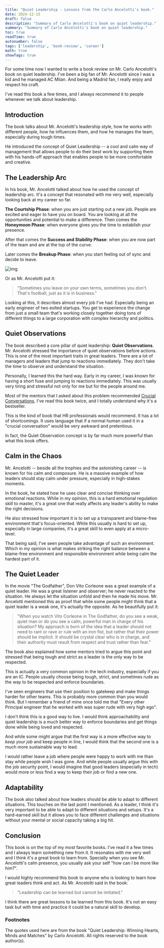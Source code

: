 ```yaml
---
title: "Quiet Leadership - Lessons from the Carlo Ancelotti's book."
date: 2024-12-15
draft: false
description: "Summary of Carlo Ancelotti's book on quiet leadership."
summary: "Summary of Carlo Ancelotti's book on quiet leadership."
toc: true
readTime: true
autonumber: false
tags: ['leadership', 'book-review', 'career']
math: true
showTags: true
---
```


For some time now I wanted to write a book review on Mr. Carlo Ancelotti's book on quiet leadership. I've been a big fan of Mr. Ancelotti since I was a kid and he managed AC Milan. And being a Madrid fan, I really enjoy and respect his craft.

I've read this book a few times, and I always recommend it to people whenever we talk about leadership.

## Introduction

The book talks about Mr. Ancelotti's leadership style, how he works with different people, how he influences them, and how he manages the team, especially during tough times. 

He introduced the concept of Quiet Leadership -- a cool and calm way of management that allows people to do their best work by supporting them with his hands-off approach that enables people to be more comfortable and creative.

## The Leadership Arc

In his book, Mr. Ancelotti talked about how he used the concept of leadership arc. It's a concept that resonated with me very well, especially looking back at my career so far. 

**The Courtship Phase**: when you are just starting out a new job. People are excited and eager to have you on board. You are looking at all the opportunities and potential to make a difference. 
Then comes the **Honeymoon Phase**: when everyone gives you the time to establish your presence. 

After that comes the **Success and Stability Phase**: when you are now part of the team and are at the top of the curve. 

Later comes the **Breakup Phase**: when you start feeling out of sync and decide to leave. 

![img](https://github.com/user-attachments/assets/75433218-e02d-4fdd-a311-2568e76839c9)


Or as Mr. Ancelotti put it: 
> "Sometimes you leave on your own terms, sometimes you don't. That's football, just as it is in business."

Looking at this, it describes almost every job I've had. Especially being an early engineer of two exited startups. You get to experience the change from just a small team that's working closely together doing tons of different things to a large corporation with complex hierarchy and politics.

## Quiet Observations

The book described a core pillar of quiet leadership: **Quiet Observations**. Mr. Ancelotti stressed the importance of quiet observations before actions. This is one of the most important traits in great leaders. There are a lot of managers and leaders that jump to reactions immediately. They don't take the time to observe and understand the situation. 

Personally, I learned this the hard way. Early in my career, I was known for having a short fuse and jumping to reactions immediately. This was usually very tiring and stressful not only for me but for the people around me. 

Most of the mentors that I asked about this problem recommended [Crucial Conversations](https://www.goodreads.com/book/show/15014.Crucial_Conversations). I've read this book twice, and I totally understand why it's a bestseller.

This is the kind of book that HR professionals would recommend. It has a lot of shortcomings. It uses language that if a normal human used it in a "crucial conversation" would be very awkward and pretentious. 

In fact, the Quiet Observation concept is by far much more powerful than what this book offers.

## Calm in the Chaos

Mr. Ancelotti -- beside all the trophies and the astonishing career -- is known for his calm and composure. He is a massive example of how leaders should stay calm under pressure, especially in high-stakes moments.

In the book, he stated how he uses clear and concise thinking over emotional reactions. While in my opinion, this is a hard emotional regulation skill to master, it's a great one that really affects any leader's ability to make the right decisions.

He also stressed how important it is to set up a transparent and blame-free environment that's focus-oriented. While this usually is hard to set up, especially in large companies, it's a great skill to even apply at a micro-level. 

That being said, I've seen people take advantage of such an environment. Which in my opinion is what makes striking the right balance between a blame-free environment and responsible environment while being calm the hardest part of it.

## The Quiet Leader

In the movie "The Godfather", Don Vito Corleone was a great example of a quiet leader. He was a great listener and observer; he never reacted to the situation. He always let the situation unfold and then he made his move. Mr. Ancelotti mentioned this as proof that while some people might think that a quiet leader is a weak one, it's actually the opposite. As he beautifully put it:

> "When you watch Vito Corleone in The Godfather, do you see a weak, quiet man or do you see a calm, powerful man in charge of his situation?
My approach is born of the idea that a leader should not need to rant or rave or rule with an iron fist, but rather that their power should be implicit. It should be crystal clear who is in charge, and their authority must result from respect and trust rather than fear."

The book also explained how some mentors tried to argue this point and stressed that being tough and strict as a leader is the only way to be respected. 

This is actually a very common opinion in the tech industry, especially if you are an IC. People usually choose being tough, strict, and sometimes rude as the way to be respected and enforce boundaries.

I've seen engineers that use their position to gatekeep and make things harder for other teams. This is probably more common than you would think. But I remember a friend of mine once told me that "Every other Principal engineer that he worked with was super rude with very high ego". 

I don't think this is a good way to live. I would think approachability and quiet leadership is a much better way to enforce boundaries and get things done while being loved and respected. 

And while some might argue that the first way is a more effective way to *keep your job* and keep people in line, I would think that the second one is a much more sustainable way to lead. 

I would rather leave a job where people were happy to work with me than stay while people wish I was gone. And while people usually argue this with the job security point, I would imagine that good leaders (especially in tech) would more or less find a way to keep their job or find a new one.

## Adaptability

The book also talked about how leaders should be able to adapt to different situations. This touches on the last point I mentioned. As a leader, I think it's very important to be able to adapt to different situations and setups. It's a hard-earned skill but it allows you to face different challenges and situations without your mental or social capacity taking a big hit. 

## Conclusion

This book is on the top of my most favorite books. I've read it a few times and I always learn something new from it. It resonates with me very well and I think it's a great book to learn from. Specially when you see Mr. Ancelotti's calm presence, you usually ask your self "how can I be more like him?".

I would highly recommend this book to anyone who is looking to learn how great leaders think and act. As Mr. Ancelotti said in the book:

> "Leadership can be learned but cannot be imitated."

I think there are great lessons to be learned from this book. It's not an easy task but with time and practice it could be a natural skill to develop.

### Footnotes

The quotes used here are from the book "Quiet Leadership: Winning Hearts, Minds and Matches" by Carlo Ancelotti. All rights reserved to the book author(s).
